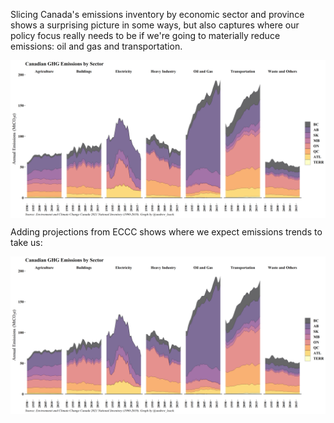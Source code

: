 Slicing Canada's emissions inventory by economic sector and province shows a surprising picture in some ways, but also captures where our policy focus really needs to be if we're going to materially reduce emissions: oil and gas and transportation.

<a href="images/inventory_sector.png" target="_blank">
  <img border="0" align="center"  src="images/inventory_sector.png"/>
</a>


Adding projections from ECCC shows where we expect emissions trends to take us:

<a href="images/emissions_and_targets_simple.png" target="_blank">
  <img border="0" align="center"  src="images/inventory_sector.png"/>
</a>

